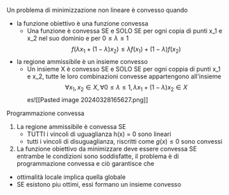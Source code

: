 Un problema di minimizzazione non lineare è convesso quando
- la funzione obiettivo è una funzione convessa
	- Una funzione è convessa SE e SOLO SE per ogni copia di punti x_1 e x_2 nel suo dominio e per $0 \leq \lambda \leq 1$
		$$f(\lambda x_1+(1-\lambda)x_2) \leq \lambda f(x_1)+(1-\lambda)f(x_2)$$
- la regione ammissibile è un insieme convesso
	-  Un insieme X è convesso SE e SOLO SE per ogni coppia di punti x_1 e x_2, tutte le loro combinazioni convesse appartengono all'insieme
		$$\forall x_1,x_2 \in X, \forall 0 \leq \lambda \leq 1, \lambda x_1 + (1-\lambda)x_2 \in X$$
		es![[Pasted image 20240328165627.png]]

Programmazione convessa
1. La regione ammissibile è convessa SE
	- TUTTI i vincoli di uguaglianza h(x) = 0 sono lineari
	- tutti i vincoli di disuguaglianza, riscritti come $g(x) \leq  0$ sono convessi
2. La funzione obiettivo da minimizzare deve essere convessa
SE entrambe le condizioni  sono soddisfatte, il problema è di programmazione convessa e ciò garantisce che 
- ottimalità locale implica quella globale
- SE esistono piu ottimi, essi formano un insieme convesso